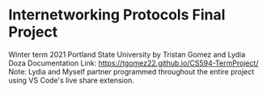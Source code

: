 # Internetworking Protocols Final Project
Winter term 2021
Portland State University
by Tristan Gomez and Lydia Doza
Documentation Link: https://tgomez22.github.io/CS594-TermProject/
Note: Lydia and Myself partner programmed throughout the entire project using VS Code's live share extension. 
